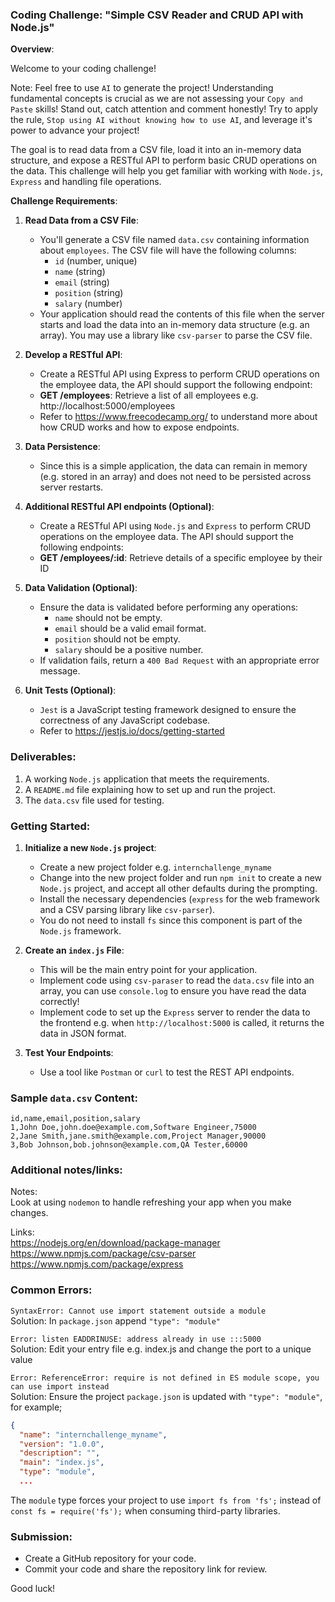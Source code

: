 ### Coding Challenge: "Simple CSV Reader and CRUD API with Node.js"

**Overview**:

Welcome to your coding challenge!

Note: Feel free to use `AI` to generate the project! Understanding fundamental concepts is crucial as we are not assessing your `Copy and Paste` skills! Stand out, catch attention and comment honestly! Try to apply the rule, `Stop using AI without knowing how to use AI`, and leverage it's power to advance your project! 

The goal is to read data from a CSV file, load it into an in-memory data structure, and expose a RESTful API to perform basic CRUD operations on the data. This challenge will help you get familiar with working with `Node.js`, `Express` and handling file operations.

**Challenge Requirements**:

1. **Read Data from a CSV File**:
    - You'll generate a CSV file named `data.csv` containing information about `employees`. The CSV file will have the following columns:
        - `id` (number, unique)
        - `name` (string)
        - `email` (string)
        - `position` (string)
        - `salary` (number)
    - Your application should read the contents of this file when the server starts and load the data into an in-memory data structure (e.g. an array). You may use a library like `csv-parser` to parse the CSV file.


2. **Develop a RESTful API**:
    - Create a RESTful API using Express to perform CRUD operations on the employee data, the API should support the following endpoint:
    - **GET /employees**: Retrieve a list of all employees e.g. http://localhost:5000/employees
    - Refer to https://www.freecodecamp.org/ to understand more about how CRUD works and how to expose endpoints.


3. **Data Persistence**:
    - Since this is a simple application, the data can remain in memory (e.g. stored in an array) and does not need to be persisted across server restarts.


4. **Additional RESTful API endpoints (Optional)**:
   - Create a RESTful API using `Node.js` and `Express` to perform CRUD operations on the employee data. The API should support the following endpoints:
   - **GET /employees/:id**: Retrieve details of a specific employee by their ID


5. **Data Validation (Optional)**:
    - Ensure the data is validated before performing any operations:
        - `name` should not be empty.
        - `email` should be a valid email format.
        - `position` should not be empty.
        - `salary` should be a positive number.
    - If validation fails, return a `400 Bad Request` with an appropriate error message.


6. **Unit Tests (Optional)**: 
    - `Jest` is a JavaScript testing framework designed to ensure the correctness of any JavaScript codebase.
    - Refer to https://jestjs.io/docs/getting-started

### Deliverables:
1. A working `Node.js` application that meets the requirements.
2. A `README.md` file explaining how to set up and run the project.
3. The `data.csv` file used for testing.

### Getting Started:
1. **Initialize a new `Node.js` project**:
    - Create a new project folder e.g. `internchallenge_myname`
    - Change into the new project folder and run `npm init` to create a new `Node.js` project, and accept all other defaults during the prompting.
    - Install the necessary dependencies (`express` for the web framework and a CSV parsing library like `csv-parser`).
    - You do not need to install `fs` since this component is part of the `Node.js` framework.

2. **Create an `index.js` File**:
    - This will be the main entry point for your application.
    - Implement code using `csv-paraser` to read the `data.csv` file into an array, you can use `console.log` to ensure you have read the data correctly!
    - Implement code to set up the `Express` server to render the data to the frontend e.g. when `http://localhost:5000` is called, it returns the data in JSON format.

3. **Test Your Endpoints**:
    - Use a tool like `Postman` or `curl` to test the REST API endpoints.

### Sample `data.csv` Content:
```csv
id,name,email,position,salary
1,John Doe,john.doe@example.com,Software Engineer,75000
2,Jane Smith,jane.smith@example.com,Project Manager,90000
3,Bob Johnson,bob.johnson@example.com,QA Tester,60000
```

### Additional notes/links:
Notes: </br>
Look at using `nodemon` to handle refreshing your app when you make changes.

Links: </br>
https://nodejs.org/en/download/package-manager  </br>
https://www.npmjs.com/package/csv-parser  </br>
https://www.npmjs.com/package/express  </br>

### Common Errors:

`SyntaxError: Cannot use import statement outside a module`</br> 
Solution: In `package.json` append `"type": "module"`

`Error: listen EADDRINUSE: address already in use :::5000` </br>
Solution: Edit your entry file e.g. index.js and change the port to a unique value

`Error: ReferenceError: require is not defined in ES module scope, you can use import instead` </br>
Solution: Ensure the project `package.json` is updated with `"type": "module"`, for example;
```JSON
{
  "name": "internchallenge_myname",
  "version": "1.0.0",
  "description": "",
  "main": "index.js",
  "type": "module",
  ...
```
The `module` type forces your project to use `import fs from 'fs';` instead of `const fs = require('fs');` when consuming third-party libraries.

### Submission:
- Create a GitHub repository for your code.
- Commit your code and share the repository link for review.

Good luck!
